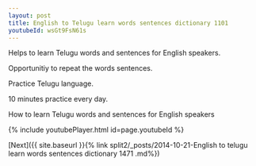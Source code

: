 ```yaml
---
layout: post
title: English to Telugu learn words sentences dictionary 1101 
youtubeId: wsGt9FsN61s
---
```

 
 
Helps to learn Telugu words and sentences for English speakers.

Opportunitiy to repeat the words sentences. 

Practice Telugu language. 
 
10 minutes practice every day. 
 
How to learn Telugu words and sentences for English speakers 
 
{% include youtubePlayer.html id=page.youtubeId %}
 
 
[Next]({{ site.baseurl }}{% link  split2/_posts/2014-10-21-English to telugu learn words sentences dictionary 1471 .md%})
 
